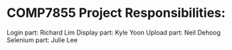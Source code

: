 # COMP7855 Project Responsibilities:
  Login part: Richard Lim
  Display part: Kyle Yoon
  Upload part: Neil Dehoog
  Selenium part: Julie Lee
